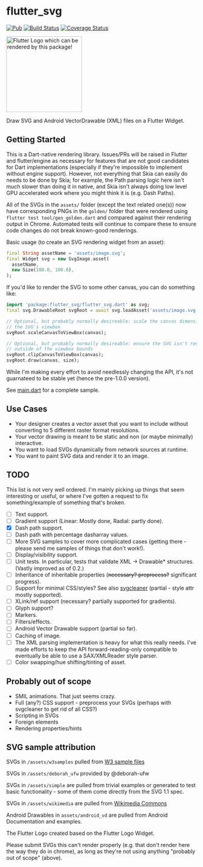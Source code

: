 # flutter_svg

[![Pub](https://img.shields.io/pub/v/flutter_svg.svg)](https://pub.dartlang.org/packages/flutter_svg) [![Build Status](https://travis-ci.org/dnfield/flutter_svg.svg?branch=master)](https://travis-ci.org/dnfield/flutter_svg) [![Coverage Status](https://coveralls.io/repos/github/dnfield/flutter_svg/badge.svg?branch=master)](https://coveralls.io/github/dnfield/flutter_svg?branch=master)

<img src="/../master/assets/flutter_logo.svg?sanitize=true" width="200px" alt="Flutter Logo which can be rendered by this package!">

Draw SVG and Android VectorDrawable (XML) files on a Flutter Widget.

## Getting Started

This is a Dart-native rendering library. Issues/PRs will be raised in Flutter
and flutter/engine as necessary for features that are not good candidates for
Dart implementations (especially if they're impossible to implement without
engine support).  However, not everything that Skia can easily do needs to be
done by Skia; for example, the Path parsing logic here isn't much slower than
doing it in native, and Skia isn't always doing low level GPU accelerated work
where you might think it is (e.g. Dash Paths).

All of the SVGs in the `assets/` folder (except the text related one(s)) now
have corresponding PNGs in the `golden/` folder that were rendered using
`flutter test tool/gen_golden.dart` and compared against their rendering output
in Chrome. Automated tests will continue to compare these to ensure code
changes do not break known-good renderings.

Basic usage (to create an SVG rendering widget from an asset):

```dart
final String assetName = 'assets/image.svg';
final Widget svg = new SvgImage.asset(
  assetName,
  new Size(100.0, 100.0),
);
```

If you'd like to render the SVG to some other canvas, you can do something like:

```dart
import 'package:flutter_svg/flutter_svg.dart' as svg;
final svg.DrawableRoot svgRoot = await svg.loadAsset('assets/image.svg');

// Optional, but probably normally desireable: scale the canvas dimensions to
// the SVG's viewbox
svgRoot.scaleCanvasToViewBox(canvas);

// Optional, but probably normally desireable: ensure the SVG isn't rendered
// outside of the viewbox bounds
svgRoot.clipCanvasToViewBox(canvas);
svgRoot.draw(canvas, size);
```

While I'm making every effort to avoid needlessly changing the API, it's not
guarnateed to be stable yet (hence the pre-1.0.0 version).

See [main.dart](/../master/example/main.dart) for a complete sample.

## Use Cases

- Your designer creates a vector asset that you want to include without converting to 5 different
  raster format resolutions.
- Your vector drawing is meant to be static and non (or maybe minimally) interactive.
- You want to load SVGs dynamically from network sources at runtime.
- You want to paint SVG data and render it to an image.

## TODO

This list is not very well ordered.  I'm mainly picking up things that seem interesting or useful,
or where I've gotten a request to fix something/example of something that's broken.

- [ ] Text support.
- [ ] Gradient support (Linear: Mostly done, Radial: partly done).
- [x] Dash path support.
- [ ] Dash path with percentage dasharray values.
- [ ] More SVG samples to cover more complicated cases (getting there - please send me samples of
      things that don't work!).
- [ ] Display/visibility support.
- [ ] Unit tests. In particular, tests that validate XML -> Drawable* structures. (Vastly improved as of 0.2.)
- [ ] Inheritance of inheritable properties (~~necessary? preprocess?~~ significant progress).
- [ ] Support for minimal CSS/styles?  See also
      [svgcleaner](https://github.com/razrfalcon/svgcleaner) (partial - style attr mostly supported).
- [ ] XLink/ref support (necessary? partially supported for gradients).
- [ ] Glyph support?
- [ ] Markers.
- [ ] Filters/effects.
- [ ] Android Vector Drawable support (partial so far).
- [ ] Caching of image.
- [ ] The XML parsing implementation is heavy for what this really needs.  I've made efforts to keep
      the API forward-reading-only compatible to eventually be able to use a SAX/XMLReader style
      parser.
- [ ] Color swapping/hue shifting/tinting of asset.

## Probably out of scope

- SMIL animations. That just seems crazy.
- Full (any?) CSS support - preprocess your SVGs (perhaps with svgcleaner to get rid of all CSS?)
- Scripting in SVGs
- Foreign elements
- Rendering properties/hints

## SVG sample attribution

SVGs in `/assets/w3samples` pulled from [W3 sample files](https://dev.w3.org/SVG/tools/svgweb/samples/svg-files/)

SVGs in `/assets/deborah_ufw` provided by @deborah-ufw

SVGs in `/assets/simple` are pulled from trivial examples or generated to test
basic functionality - some of them come directly from the SVG 1.1 spec.

SVGs in `/assets/wikimedia` are pulled from [Wikimedia Commons](https://commons.wikimedia.org/wiki/Main_Page)

Android Drawables in `assets/android_vd` are pulled from Android Documentation and examples.

The Flutter Logo created based on the Flutter Logo Widget.

Please submit SVGs this can't render properly (e.g. that don't render here the
way they do in chrome), as long as they're not using anything "probably out of
scope" (above).
